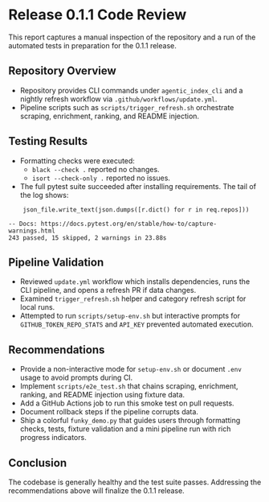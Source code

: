 # Release 0.1.1 Code Review

This report captures a manual inspection of the repository and a run of the automated tests in preparation for the 0.1.1 release.

## Repository Overview
- Repository provides CLI commands under `agentic_index_cli` and a nightly refresh workflow via `.github/workflows/update.yml`.
- Pipeline scripts such as `scripts/trigger_refresh.sh` orchestrate scraping, enrichment, ranking, and README injection.

## Testing Results
- Formatting checks were executed:
  - `black --check .` reported no changes.
  - `isort --check-only .` reported no issues.
- The full pytest suite succeeded after installing requirements. The tail of the log shows:

```
    json_file.write_text(json.dumps([r.dict() for r in req.repos]))

-- Docs: https://docs.pytest.org/en/stable/how-to/capture-warnings.html
243 passed, 15 skipped, 2 warnings in 23.88s
```

## Pipeline Validation
- Reviewed `update.yml` workflow which installs dependencies, runs the CLI pipeline, and opens a refresh PR if data changes.
- Examined `trigger_refresh.sh` helper and category refresh script for local runs.
- Attempted to run `scripts/setup-env.sh` but interactive prompts for `GITHUB_TOKEN_REPO_STATS` and `API_KEY` prevented automated execution.

## Recommendations
- Provide a non-interactive mode for `setup-env.sh` or document `.env` usage to avoid prompts during CI.
- Implement `scripts/e2e_test.sh` that chains scraping, enrichment, ranking, and README injection using fixture data.
- Add a GitHub Actions job to run this smoke test on pull requests.
- Document rollback steps if the pipeline corrupts data.
- Ship a colorful `funky_demo.py` that guides users through formatting checks, tests, fixture validation and a mini pipeline run with rich progress indicators.


## Conclusion
The codebase is generally healthy and the test suite passes. Addressing the recommendations above will finalize the 0.1.1 release.
